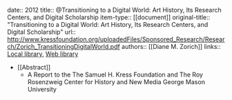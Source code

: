 date:: 2012
title:: @Transitioning to a Digital World: Art History, Its Research Centers, and Digital Scholarship
item-type:: [[document]]
original-title:: "Transitioning to a Digital World: Art History, Its Research Centers, and Digital Scholarship"
url:: http://www.kressfoundation.org/uploadedFiles/Sponsored_Research/Research/Zorich_TransitioningDigitalWorld.pdf
authors:: [[Diane M. Zorich]]
links:: [Local library](zotero://select/groups/2386895/items/9REUZ9HX), [Web library](https://www.zotero.org/groups/2386895/items/9REUZ9HX)

- [[Abstract]]
	- A Report to the
	  The Samuel H. Kress Foundation and
	  The Roy Rosenzweig Center for History and New Media George Mason University